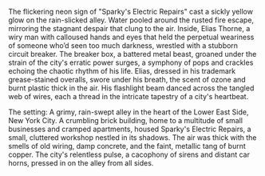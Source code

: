 The flickering neon sign of "Sparky's Electric Repairs" cast a sickly yellow glow on the rain-slicked alley.  Water pooled around the rusted fire escape, mirroring the stagnant despair that clung to the air.  Inside, Elias Thorne, a wiry man with calloused hands and eyes that held the perpetual weariness of someone who’d seen too much darkness, wrestled with a stubborn circuit breaker.  The breaker box, a battered metal beast, groaned under the strain of the city's erratic power surges, a symphony of pops and crackles echoing the chaotic rhythm of his life.  Elias, dressed in his trademark grease-stained overalls, swore under his breath, the scent of ozone and burnt plastic thick in the air.  His flashlight beam danced across the tangled web of wires, each a thread in the intricate tapestry of a city's heartbeat.


The setting: A grimy, rain-swept alley in the heart of the Lower East Side, New York City.  A crumbling brick building, home to a multitude of small businesses and cramped apartments, housed Sparky's Electric Repairs, a small, cluttered workshop nestled in its shadows.  The air was thick with the smells of old wiring, damp concrete, and the faint, metallic tang of burnt copper.  The city's relentless pulse, a cacophony of sirens and distant car horns, pressed in on the alley from all sides.
